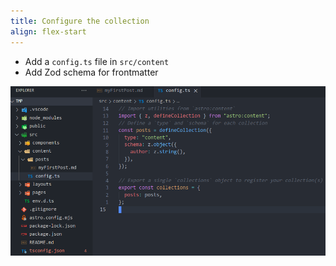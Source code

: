 ```yaml
---
title: Configure the collection
align: flex-start
---
```


- Add a `config.ts` file in `src/content`
- Add Zod schema for frontmatter

![](../../assets/astro-content-collections-config.png)
